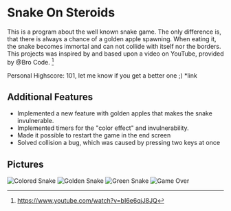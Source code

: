 # Snake On Steroids
This is a program about the well known snake game. The only difference is, that there is always a chance of a golden apple spawning. When eating it, the snake becomes immortal and can not collide with itself nor the borders. This projects was inspired by and based upon a video on YouTube, provided by @Bro Code. [^1]

Personal Highscore: 101, let me know if you get a better one ;)
*link

## Additional Features
- Implemented a new feature with golden apples that makes the snake invulnerable.
- Implemented timers for the "color effect" and invulnerability.
- Made it possible to restart the game in the end screen
- Solved collision a bug, which was caused by pressing two keys at once
 
 ## Pictures
![Colored Snake](https://github.com/yasinfahmy/Snake-On-Steroids/blob/main/Snake/images/ColoredSnake.png)
![Golden Snake](https://github.com/yasinfahmy/Snake-On-Steroids/blob/main/Snake/images/GoldenSnake.png)
![Green Snake](https://github.com/yasinfahmy/Snake-On-Steroids/blob/main/Snake/images/GreenSnake.png)
![Game Over](https://github.com/yasinfahmy/Snake-On-Steroids/blob/main/Snake/images/GameOver.png)

 [^1]: https://www.youtube.com/watch?v=bI6e6qjJ8JQ
